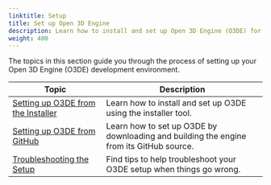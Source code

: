 ```yaml
---
linktitle: Setup
title: Set up Open 3D Engine
description: Learn how to install and set up Open 3D Engine (O3DE) for the first time.
weight: 400
---
```


The topics in this section guide you through the process of setting up your Open 3D Engine (O3DE) development environment.

| Topic | Description |
| --- | --- |
| [Setting up O3DE from the Installer](./setup-from-installer) | Learn how to install and set up O3DE using the installer tool. |
| [Setting up O3DE from GitHub](./setup-from-github) | Learn how to set up O3DE by downloading and building the engine from its GitHub source. |
| [Troubleshooting the Setup](./troubleshooting) | Find tips to help troubleshoot your O3DE setup when things go wrong. |
